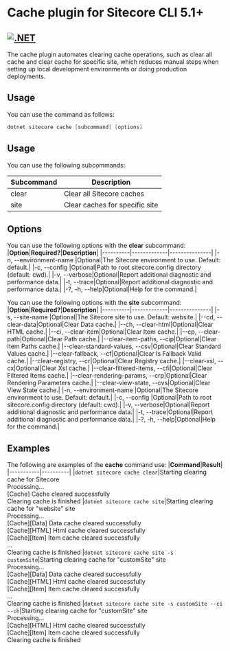 # Cache plugin for Sitecore CLI 5.1+
[![.NET](https://github.com/dorohin/sitecore-cli-cache-plugin/actions/workflows/dotnet.yml/badge.svg?branch=main)](https://github.com/dorohin/sitecore-cli-cache-plugin/actions/workflows/dotnet.yml)
---
The cache plugin automates clearing cache operations, such as clear all cache and clear cache for specific site, which reduces manual steps when setting up local development environments or doing production deployments.

## Usage
You can use the command as follows:
``` powershell
dotnet sitecore cache [subcommand] [options]
```
## Usage
You can use the following subcommands:

|**Subcommand**|**Description**|
|--------------|---------------|
|clear|Clear all Sitecore caches|
|site|Clear caches for specific site|

## Options
You can use the following options with the **clear** subcommand:
|**Option**|**Required?**|**Description**|
|----------|-------------|---------------|
|-n, --environment-name <environment-name>|Optional|The Sitecore environment to use. Default: default.|
|-c, --config <CONFIG>|Optional|Path to root sitecore.config directory (default: cwd).|
|-v, --verbose|Optional|Report additional diagnostic and performance data.|
|-t, --trace|Optional|Report additional diagnostic and performance data.|
|-?, -h, --help|Optional|Help for the command.|

You can use the following options with the **site** subcommand:
|**Option**|**Required?**|**Description**|
|----------|-------------|---------------|
|-s, --site-name <environment-name>|Optional|The Sitecore site to use. Default: website.|
|--cd, --clear-data|Optional|Clear Data cache.|
|--ch, --clear-html|Optional|Clear HTML cache.|
|--ci, --clear-item|Optional|Clear Item cache.|
|--cp, --clear-path|Optional|Clear Path cache.|
|--clear-item-paths, --cip|Optional|Clear Item Paths cache.|
|--clear-standard-values, --csv|Optional|Clear Standard Values cache.|
|--clear-fallback, --cf|Optional|Clear Is Fallback Valid cache.|
|--clear-registry, --cr|Optional|Clear Registry cache.|
|--clear-xsl, --cx|Optional|Clear Xsl cache.|
|--clear-filtered-items, --cfi|Optional|Clear Filtered Items cache.|
|--clear-rendering-params, --crp|Optional|Clear Rendering Parameters cache.|
|--clear-view-state, --cvs|Optional|Clear View State cache.|
|-n, --environment-name <environment-name>|Optional|The Sitecore environment to use. Default: default.|
|-c, --config <CONFIG>|Optional|Path to root sitecore.config directory (default: cwd).|
|-v, --verbose|Optional|Report additional diagnostic and performance data.|
|-t, --trace|Optional|Report additional diagnostic and performance data.|
|-?, -h, --help|Optional|Help for the command.|

## Examples
The following are examples of the **cache** command use:
|**Command**|**Result**|
|-----------|----------|
|```dotnet sitecore cache clear```|Starting clearing cache for Sitecore<br />Processing...<br />[Cache] Cache cleared successfully<br />Clearing cache is finished
|```dotnet sitecore cache site```|Starting clearing cache for "website" site<br />Processing...<br />[Cache][Data] Data cache cleared successfully<br />[Cache][HTML] Html cache cleared successfully<br />[Cache][Item] Item cache cleared successfully<br />...<br />Clearing cache is finished
|```dotnet sitecore cache site -s customSite```|Starting clearing cache for "customSite" site<br />Processing...<br />[Cache][Data] Data cache cleared successfully<br />[Cache][HTML] Html cache cleared successfully<br />[Cache][Item] Item cache cleared successfully<br />...<br />Clearing cache is finished
|```dotnet sitecore cache site -s customSite --ci --ch```|Starting clearing cache for "customSite" site<br />Processing...<br />[Cache][HTML] Html cache cleared successfully<br />[Cache][Item] Item cache cleared successfully<br />Clearing cache is finished
